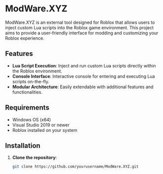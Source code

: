 # ModWare.XYZ

ModWare.XYZ is an external tool designed for Roblox that allows users to inject custom Lua scripts into the Roblox game environment. This project aims to provide a user-friendly interface for modding and customizing your Roblox experience.

## Features

- **Lua Script Execution**: Inject and run custom Lua scripts directly within the Roblox environment.
- **Console Interface**: Interactive console for entering and executing Lua scripts on-the-fly.
- **Modular Architecture**: Easily extendable with additional features and functionalities.

## Requirements

- Windows OS (x64)
- Visual Studio 2019 or newer
- Roblox installed on your system

## Installation

1. **Clone the repository**:
   ```bash
   git clone https://github.com/yourusername/ModWare.XYZ.git
